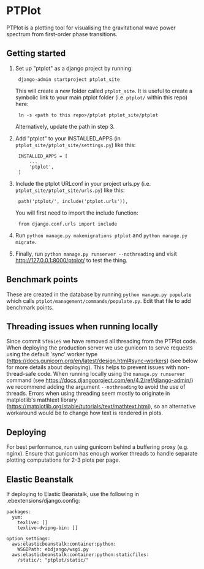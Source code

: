 PTPlot
======

PTPlot is a plotting tool for visualising the gravitational wave power
spectrum from first-order phase transitions.

Getting started
---------------

1. Set up "ptplot" as a django project by running:

        django-admin startproject ptplot_site

    This will create a new folder called `ptplot_site`. It is useful
	to create a symbolic link to your main ptplot folder (i.e. `ptplot/`
	within this repo) here:

        ln -s <path to this repo>/ptplot ptplot_site/ptplot

    Alternatively, update the path in step 3.

2. Add "ptplot" to your INSTALLED_APPS (in `ptplot_site/ptplot_site/settings.py`) like this:

        INSTALLED_APPS = [
            ...
            'ptplot',
        ]

3. Include the ptplot URLconf in your project urls.py (i.e. `ptplot_site/ptplot_site/urls.py`) like this:

        path('ptplot/', include('ptplot.urls')),

    You will first need to import the include function:

        from django.conf.urls import include

4. Run `python manage.py makemigrations ptplot` and `python manage.py migrate`.

5. Finally, run `python manage.py runserver --nothreading` and visit http://127.0.0.1:8000/ptplot/ to test the thing.

Benchmark points
----------------

These are created in the database by running `python manage.py
populate` which calls `ptplot/management/commands/populate.py`. Edit
that file to add benchmark points.

Threading issues when running locally
-------------------------------------
Since commit `5f861e5` we have removed all threading from the PTPlot code.
When deploying the production server we use gunicorn to serve requests using the default 'sync' worker
type (https://docs.gunicorn.org/en/latest/design.html#sync-workers) (see below for more details about deploying).
This helps to prevent issues with non-thread-safe code. When running locally using the `manage.py runserver`
command (see https://docs.djangoproject.com/en/4.2/ref/django-admin/) we recommend adding the argument
`--nothreading` to avoid the use of threads. Errors when using threading seem mostly to originate in matplotlib's
mathtext library (https://matplotlib.org/stable/tutorials/text/mathtext.html), so an alternative workaround would be
to change how text is rendered in plots.

Deploying
---------

For best performance, run using gunicorn behind a buffering proxy (e.g. nginx). Ensure that gunicorn has enough worker threads to handle separate plotting computations for 2-3 plots per page.

Elastic Beanstalk
-----------------

If deploying to Elastic Beanstalk, use the following in
.ebextensions/django.config:

    packages:
      yum:
        texlive: []
        texlive-dvipng-bin: []

    option_settings:
      aws:elasticbeanstalk:container:python:
        WSGIPath: ebdjango/wsgi.py
      aws:elasticbeanstalk:container:python:staticfiles:
        /static/: "ptplot/static/"
